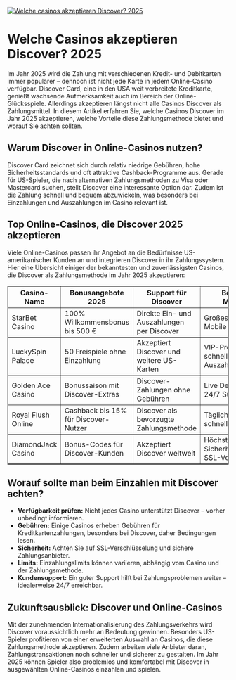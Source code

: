 [![Welche casinos akzeptieren Discover? 2025](https://123-caf.pages.dev/gitsignup.png)](https://vrmoo.ru/Bt82HjjY)

<h1>Welche Casinos akzeptieren Discover? 2025</h1> <p>Im Jahr 2025 wird die Zahlung mit verschiedenen Kredit- und Debitkarten immer populärer – dennoch ist nicht jede Karte in jedem Online-Casino verfügbar. Discover Card, eine in den USA weit verbreitete Kreditkarte, genießt wachsende Aufmerksamkeit auch im Bereich der Online-Glücksspiele. Allerdings akzeptieren längst nicht alle Casinos Discover als Zahlungsmittel. In diesem Artikel erfahren Sie, welche Casinos Discover im Jahr 2025 akzeptieren, welche Vorteile diese Zahlungsmethode bietet und worauf Sie achten sollten.</p>  <h2>Warum Discover in Online-Casinos nutzen?</h2> <p>Discover Card zeichnet sich durch relativ niedrige Gebühren, hohe Sicherheitsstandards und oft attraktive Cashback-Programme aus. Gerade für US-Spieler, die nach alternativen Zahlungsmethoden zu Visa oder Mastercard suchen, stellt Discover eine interessante Option dar. Zudem ist die Zahlung schnell und bequem abzuwickeln, was besonders bei Einzahlungen und Auszahlungen im Casino relevant ist.</p>  <h2>Top Online-Casinos, die Discover 2025 akzeptieren</h2> <p>Viele Online-Casinos passen ihr Angebot an die Bedürfnisse US-amerikanischer Kunden an und integrieren Discover in ihr Zahlungssystem. Hier eine Übersicht einiger der bekanntesten und zuverlässigsten Casinos, die Discover als Zahlungsmethode im Jahr 2025 akzeptieren:</p>  <table border="1" cellpadding="8" cellspacing="0" style="border-collapse: collapse; width: 100%; max-width: 700px;">   <thead>     <tr>       <th>Casino-Name</th>       <th>Bonusangebote 2025</th>       <th>Support für Discover</th>       <th>Besondere Merkmale</th>     </tr>   </thead>   <tbody>     <tr>       <td>StarBet Casino</td>       <td>100% Willkommensbonus bis 500 €</td>       <td>Direkte Ein- und Auszahlungen per Discover</td>       <td>Großes Spielangebot, Mobile App</td>     </tr>     <tr>       <td>LuckySpin Palace</td>       <td>50 Freispiele ohne Einzahlung</td>       <td>Akzeptiert Discover und weitere US-Karten</td>       <td>VIP-Programm, schnelles Auszahlungssystem</td>     </tr>     <tr>       <td>Golden Ace Casino</td>       <td>Bonussaison mit Discover-Extras</td>       <td>Discover-Zahlungen ohne Gebühren</td>       <td>Live Dealer Spiele, 24/7 Support</td>     </tr>     <tr>       <td>Royal Flush Online</td>       <td>Cashback bis 15% für Discover-Nutzer</td>       <td>Discover als bevorzugte Zahlungsmethode</td>       <td>Tägliche Turniere, schnelle Verifizierung</td>     </tr>     <tr>       <td>DiamondJack Casino</td>       <td>Bonus-Codes für Discover-Kunden</td>       <td>Akzeptiert Discover weltweit</td>       <td>Höchste Sicherheitsstandards, SSL-Verschlüsselung</td>     </tr>   </tbody> </table>  <h2>Worauf sollte man beim Einzahlen mit Discover achten?</h2> <ul>   <li><strong>Verfügbarkeit prüfen:</strong> Nicht jedes Casino unterstützt Discover – vorher unbedingt informieren.</li>   <li><strong>Gebühren:</strong> Einige Casinos erheben Gebühren für Kreditkartenzahlungen, besonders bei Discover, daher Bedingungen lesen.</li>   <li><strong>Sicherheit:</strong> Achten Sie auf SSL-Verschlüsselung und sichere Zahlungsanbieter.</li>   <li><strong>Limits:</strong> Einzahlungslimits können variieren, abhängig vom Casino und der Zahlungsmethode.</li>   <li><strong>Kundensupport:</strong> Ein guter Support hilft bei Zahlungsproblemen weiter – idealerweise 24/7 erreichbar.</li> </ul>  <h2>Zukunftsausblick: Discover und Online-Casinos</h2> <p>Mit der zunehmenden Internationalisierung des Zahlungsverkehrs wird Discover voraussichtlich mehr an Bedeutung gewinnen. Besonders US-Spieler profitieren von einer erweiterten Auswahl an Casinos, die diese Zahlungsmethode akzeptieren. Zudem arbeiten viele Anbieter daran, Zahlungstransaktionen noch schneller und sicherer zu gestalten. Im Jahr 2025 können Spieler also problemlos und komfortabel mit Discover in ausgewählten Online-Casinos einzahlen und spielen.</p>